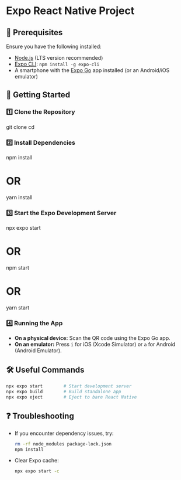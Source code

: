 # Expo React Native Project

## 📌 Prerequisites
Ensure you have the following installed:

- [Node.js](https://nodejs.org/) (LTS version recommended)
- [Expo CLI](https://docs.expo.dev/get-started/installation/): `npm install -g expo-cli`
- A smartphone with the [Expo Go](https://expo.dev/client) app installed (or an Android/iOS emulator)

## 🚀 Getting Started

### 1️⃣ Clone the Repository

git clone <repository-url>
cd <project-folder>

### 2️⃣ Install Dependencies
npm install
# OR
yarn install

### 3️⃣ Start the Expo Development Server

npx expo start
# OR
npm start
# OR
yarn start


### 4️⃣ Running the App
- **On a physical device:** Scan the QR code using the Expo Go app.
- **On an emulator:** Press `i` for iOS (Xcode Simulator) or `a` for Android (Android Emulator).

## 🛠️ Useful Commands
```sh
npx expo start        # Start development server
npx expo build        # Build standalone app
npx expo eject        # Eject to bare React Native
```

## ❓ Troubleshooting
- If you encounter dependency issues, try:
  ```sh
  rm -rf node_modules package-lock.json
  npm install
  ```
- Clear Expo cache:
  ```sh
  npx expo start -c
  ```
